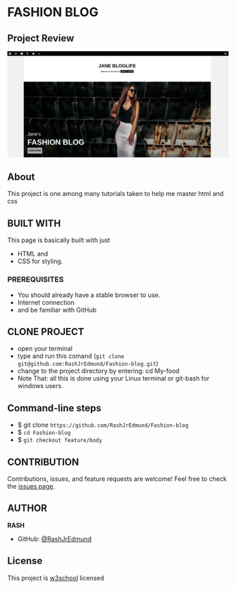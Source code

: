 # FASHION BLOG

## Project Review
![home page](assets/images/overview.png)

## About
This project is one among many tutorials taken to help me master html and css

## BUILT WITH
This page is basically built with just
* HTML and
* CSS for styling.

### PREREQUISITES
* You should already have a stable browser to use.
* Internet connection
* and be familiar with GitHub

## CLONE PROJECT
* open your terminal
* type and run this comand (`git clone git@github.com:RashJrEdmund/Fashion-blog.git`)
* change to the project directory by entering: cd My-food
* Note That: all this is done using your Linux terminal or git-bash for windows users.

## Command-line steps

- $ git clone `https://github.com/RashJrEdmund/Fashion-blog`
- $ `cd Fashion-blog`
- $ `git checkout feature/body`

## CONTRIBUTION
Contributions, issues, and feature requests are welcome!
Feel free to check the [issues page](https://github.com/RashJrEdmund/Fashion-blog/issues).

## AUTHOR
**RASH**
- GitHub: [@RashJrEdmund](https://github.com/RashJrEdmund)

## License
This project is [w3school](./LICENSE) licensed